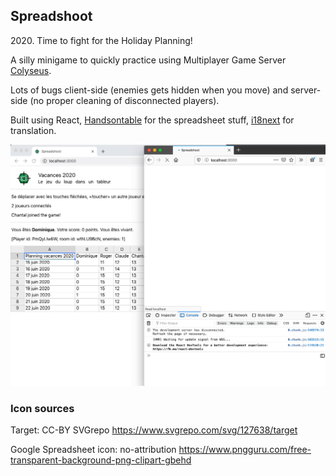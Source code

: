 ## Spreadshoot

2020\. Time to fight for the Holiday Planning!

A silly minigame to quickly practice using Multiplayer Game Server [Colyseus](https://github.com/colyseus/).

Lots of bugs client-side (enemies gets hidden when you move) and server-side (no proper cleaning of disconnected players).

Built using React, [Handsontable](https://github.com/handsontable/handsontable) for the spreadsheet stuff, [i18next](https://github.com/i18next/i18next) for translation.

<img src="screen_record.gif" alt="screen recording" />

### Icon sources

Target: CC-BY SVGrepo https://www.svgrepo.com/svg/127638/target

Google Spreadsheet icon: no-attribution https://www.pngguru.com/free-transparent-background-png-clipart-gbehd

